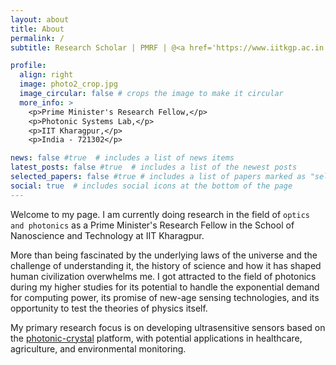```yaml
---
layout: about
title: About
permalink: /
subtitle: Research Scholar | PMRF | @<a href='https://www.iitkgp.ac.in'>IIT Kharagpur</a> | School of Nanoscience and Technology. 

profile:
  align: right
  image: photo2_crop.jpg
  image_circular: false # crops the image to make it circular
  more_info: >
    <p>Prime Minister's Research Fellow,</p>
    <p>Photonic Systems Lab,</p>
    <p>IIT Kharagpur,</p>
    <p>India - 721302</p>

news: false #true  # includes a list of news items
latest_posts: false #true  # includes a list of the newest posts
selected_papers: false #true # includes a list of papers marked as "selected={true}"
social: true  # includes social icons at the bottom of the page
---
```


Welcome to my page. I am currently doing research in the field of `optics and photonics` as a Prime Minister's Research Fellow in the School of Nanoscience and Technology at IIT Kharagpur. 

More than being fascinated by the underlying laws of the universe and the challenge of understanding it, the history of science and how it has shaped human civilization overwhelms me.
I got attracted to the field of photonics during my higher studies for its potential to handle the exponential demand for computing power, its promise of new-age sensing technologies, and its opportunity to test the theories of physics itself.

My primary research focus is on developing ultrasensitive sensors based on the [photonic-crystal](https://rdcu.be/dyd5S) platform, with potential applications in healthcare, agriculture, and environmental monitoring.
